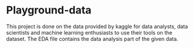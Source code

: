 # Playground-data

This project is done on the data provided by kaggle for data analysts, data scientists and machine learning enthusiasts to use their tools on the dataset.
The EDA file contains the data analysis part of the given data.
